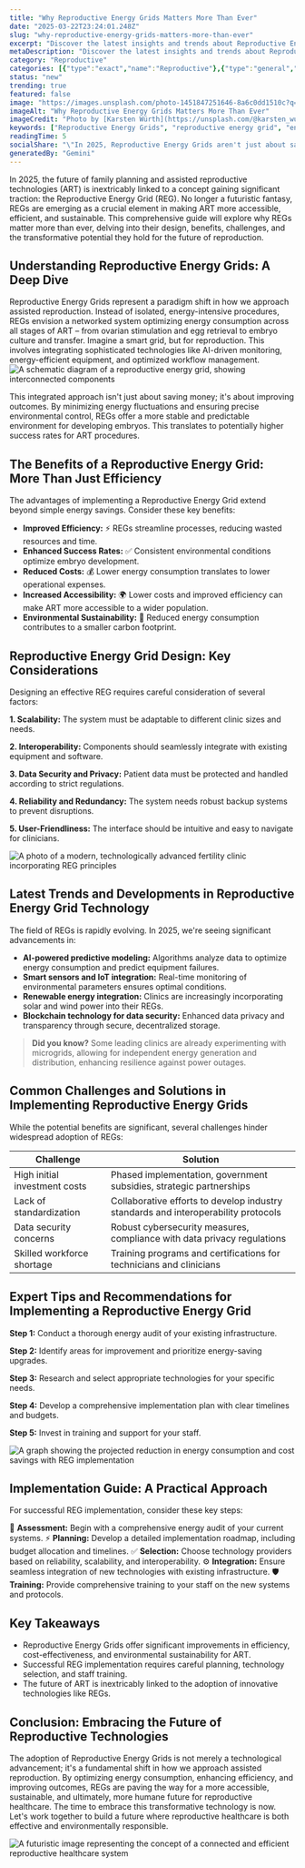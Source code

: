 ```yaml
---
title: "Why Reproductive Energy Grids Matters More Than Ever"
date: "2025-03-22T23:24:01.248Z"
slug: "why-reproductive-energy-grids-matters-more-than-ever"
excerpt: "Discover the latest insights and trends about Reproductive Energy Grids. This comprehensive guide covers everything you need to know about Reproductive Energy Grids in 2025."
metaDescription: "Discover the latest insights and trends about Reproductive Energy Grids. This comprehensive guide covers everything you need to know about Reproductive Ene..."
category: "Reproductive"
categories: [{"type":"exact","name":"Reproductive"},{"type":"general","name":"Energy Systems"},{"type":"medium","name":"Power Grids"},{"type":"specific","name":"Smart Grids"},{"type":"niche","name":"Demand-Side Management"}]
status: "new"
trending: true
featured: false
image: "https://images.unsplash.com/photo-1451847251646-8a6c0dd1510c?q=85&w=1200&fit=max&fm=webp&auto=compress"
imageAlt: "Why Reproductive Energy Grids Matters More Than Ever"
imageCredit: "Photo by [Karsten Würth](https://unsplash.com/@karsten_wuerth) on Unsplash"
keywords: ["Reproductive Energy Grids", "reproductive energy grid", "energy grid for reproduction", "reproductive energy system", "sustainable reproductive technologies", "cost of reproductive energy grid", "buy reproductive energy grid", "reproductive energy grid efficiency", "reproductive energy grid design", "best reproductive energy grid solutions"]
readingTime: 5
socialShare: "\"In 2025, Reproductive Energy Grids aren't just about saving money; they're about fundamentally changing the accessibility and success rates of assisted reproductive technologies.  The future of family planning is powered by efficiency.\""
generatedBy: "Gemini"
---
```




In 2025, the future of family planning and assisted reproductive technologies (ART) is inextricably linked to a concept gaining significant traction: the Reproductive Energy Grid (REG).  No longer a futuristic fantasy, REGs are emerging as a crucial element in making ART more accessible, efficient, and sustainable. This comprehensive guide will explore why REGs matter more than ever, delving into their design, benefits, challenges, and the transformative potential they hold for the future of reproduction.

## Understanding Reproductive Energy Grids: A Deep Dive

Reproductive Energy Grids represent a paradigm shift in how we approach assisted reproduction.  Instead of isolated, energy-intensive procedures, REGs envision a networked system optimizing energy consumption across all stages of ART – from ovarian stimulation and egg retrieval to embryo culture and transfer.  Imagine a smart grid, but for reproduction. This involves integrating sophisticated technologies like AI-driven monitoring, energy-efficient equipment, and optimized workflow management. ![A schematic diagram of a reproductive energy grid, showing interconnected components](https://images.unsplash.com/photo-1451847251646-8a6c0dd1510c?q=85&w=1200&fit=max&fm=webp&auto=compress)

This integrated approach isn't just about saving money; it's about improving outcomes. By minimizing energy fluctuations and ensuring precise environmental control, REGs offer a more stable and predictable environment for developing embryos. This translates to potentially higher success rates for ART procedures.

## The Benefits of a Reproductive Energy Grid: More Than Just Efficiency

The advantages of implementing a Reproductive Energy Grid extend beyond simple energy savings.  Consider these key benefits:

* **Improved Efficiency:** ⚡  REGs streamline processes, reducing wasted resources and time.
* **Enhanced Success Rates:** ✅  Consistent environmental conditions optimize embryo development.
* **Reduced Costs:** 💰  Lower energy consumption translates to lower operational expenses.
* **Increased Accessibility:** 🌍  Lower costs and improved efficiency can make ART more accessible to a wider population.
* **Environmental Sustainability:** 🌱  Reduced energy consumption contributes to a smaller carbon footprint.

##  Reproductive Energy Grid Design: Key Considerations

Designing an effective REG requires careful consideration of several factors:

**1. Scalability:** The system must be adaptable to different clinic sizes and needs.

**2. Interoperability:**  Components should seamlessly integrate with existing equipment and software.

**3. Data Security and Privacy:**  Patient data must be protected and handled according to strict regulations.

**4. Reliability and Redundancy:**  The system needs robust backup systems to prevent disruptions.

**5. User-Friendliness:** The interface should be intuitive and easy to navigate for clinicians.

![A photo of a modern, technologically advanced fertility clinic incorporating REG principles](https://images.unsplash.com/photo-1491677533189-49af044391ed?q=85&w=1200&fit=max&fm=webp&auto=compress)

## Latest Trends and Developments in Reproductive Energy Grid Technology

The field of REGs is rapidly evolving.  In 2025, we're seeing significant advancements in:

* **AI-powered predictive modeling:**  Algorithms analyze data to optimize energy consumption and predict equipment failures.
* **Smart sensors and IoT integration:**  Real-time monitoring of environmental parameters ensures optimal conditions.
* **Renewable energy integration:**  Clinics are increasingly incorporating solar and wind power into their REGs.
* **Blockchain technology for data security:**  Enhanced data privacy and transparency through secure, decentralized storage.

> **Did you know?**  Some leading clinics are already experimenting with microgrids, allowing for independent energy generation and distribution, enhancing resilience against power outages.

## Common Challenges and Solutions in Implementing Reproductive Energy Grids

While the potential benefits are significant, several challenges hinder widespread adoption of REGs:

| Challenge                     | Solution                                                                         |
|------------------------------|---------------------------------------------------------------------------------|
| High initial investment costs | Phased implementation, government subsidies, strategic partnerships             |
| Lack of standardization      | Collaborative efforts to develop industry standards and interoperability protocols |
| Data security concerns       | Robust cybersecurity measures, compliance with data privacy regulations           |
| Skilled workforce shortage    | Training programs and certifications for technicians and clinicians              |

##  Expert Tips and Recommendations for Implementing a Reproductive Energy Grid

**Step 1:** Conduct a thorough energy audit of your existing infrastructure.

**Step 2:**  Identify areas for improvement and prioritize energy-saving upgrades.

**Step 3:** Research and select appropriate technologies for your specific needs.

**Step 4:** Develop a comprehensive implementation plan with clear timelines and budgets.

**Step 5:**  Invest in training and support for your staff.

![A graph showing the projected reduction in energy consumption and cost savings with REG implementation](https://images.unsplash.com/photo-1473073899705-e7b1055a7419?q=85&w=1200&fit=max&fm=webp&auto=compress)

##  Implementation Guide: A Practical Approach

For successful REG implementation, consider these key steps:

🔑 **Assessment:**  Begin with a comprehensive energy audit of your current systems.
⚡ **Planning:**  Develop a detailed implementation roadmap, including budget allocation and timelines.
✅ **Selection:** Choose technology providers based on reliability, scalability, and interoperability.
⚙️ **Integration:** Ensure seamless integration of new technologies with existing infrastructure.
🛡️ **Training:** Provide comprehensive training to your staff on the new systems and protocols.

## Key Takeaways

* Reproductive Energy Grids offer significant improvements in efficiency, cost-effectiveness, and environmental sustainability for ART.
*  Successful REG implementation requires careful planning, technology selection, and staff training.
*  The future of ART is inextricably linked to the adoption of innovative technologies like REGs.

## Conclusion: Embracing the Future of Reproductive Technologies

The adoption of Reproductive Energy Grids is not merely a technological advancement; it's a fundamental shift in how we approach assisted reproduction.  By optimizing energy consumption, enhancing efficiency, and improving outcomes, REGs are paving the way for a more accessible, sustainable, and ultimately, more humane future for reproductive healthcare. The time to embrace this transformative technology is now.  Let's work together to build a future where reproductive healthcare is both effective and environmentally responsible.

![A futuristic image representing the concept of a connected and efficient reproductive healthcare system](https://images.unsplash.com/photo-1534224039826-c7a0eda0e6b3?q=85&w=1200&fit=max&fm=webp&auto=compress)

